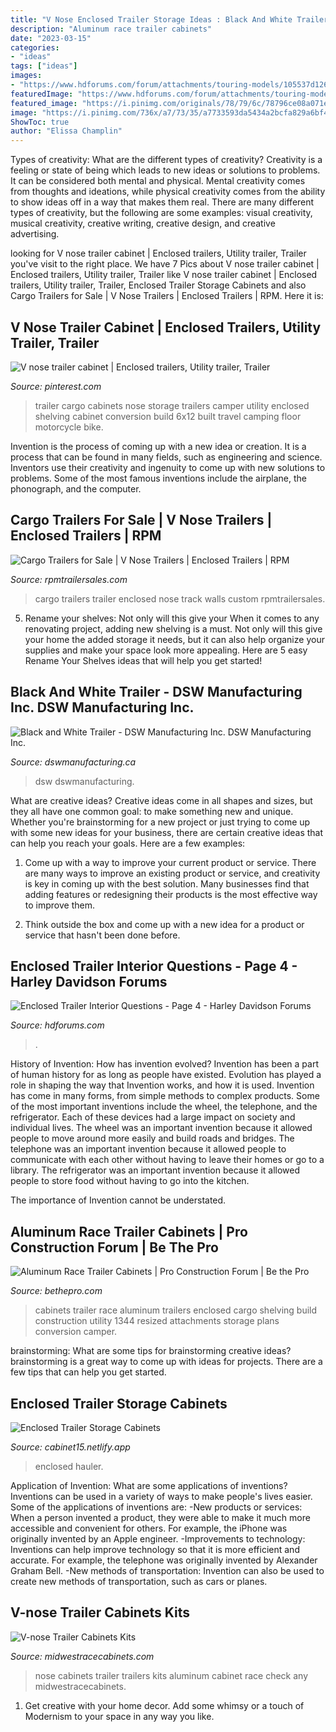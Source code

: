 ```yaml
---
title: "V Nose Enclosed Trailer Storage Ideas : Black And White Trailer"
description: "Aluminum race trailer cabinets"
date: "2023-03-15"
categories:
- "ideas"
tags: ["ideas"]
images:
- "https://www.hdforums.com/forum/attachments/touring-models/105537d1269694951-enclosed-trailer-interior-questions-sg2.jpg"
featuredImage: "https://www.hdforums.com/forum/attachments/touring-models/105537d1269694951-enclosed-trailer-interior-questions-sg2.jpg"
featured_image: "https://i.pinimg.com/originals/78/79/6c/78796ce08a071e570f012901b8e984df.jpg"
image: "https://i.pinimg.com/736x/a7/73/35/a7733593da5434a2bcfa829a6bf4ca54--cargo-trailer-cabinets-utility-trailer.jpg"
ShowToc: true
author: "Elissa Champlin"
---
```



Types of creativity: What are the different types of creativity?
Creativity is a feeling or state of being which leads to new ideas or solutions to problems. It can be considered both mental and physical. Mental creativity comes from thoughts and ideations, while physical creativity comes from the ability to show ideas off in a way that makes them real. There are many different types of creativity, but the following are some examples: visual creativity, musical creativity, creative writing, creative design, and creative advertising.

	

		
looking for V nose trailer cabinet | Enclosed trailers, Utility trailer, Trailer you've visit to the right place. We have 7 Pics about V nose trailer cabinet | Enclosed trailers, Utility trailer, Trailer like V nose trailer cabinet | Enclosed trailers, Utility trailer, Trailer, Enclosed Trailer Storage Cabinets and also Cargo Trailers for Sale | V Nose Trailers | Enclosed Trailers | RPM. Here it is:
		
    
## V Nose Trailer Cabinet | Enclosed Trailers, Utility Trailer, Trailer

<img loading=lazy src="https://i.pinimg.com/736x/a7/73/35/a7733593da5434a2bcfa829a6bf4ca54--cargo-trailer-cabinets-utility-trailer.jpg" onerror="this.onerror=null;this.src='https://tse2.mm.bing.net/th?id=OIP.iQCi2J8IRWmF6VBq-T0l5AHaFj&amp;pid=15.1';" alt="V nose trailer cabinet | Enclosed trailers, Utility trailer, Trailer">

_Source: pinterest.com_

>trailer cargo cabinets nose storage trailers camper utility enclosed shelving cabinet conversion build 6x12 built travel camping floor motorcycle bike. 

	

Invention is the process of coming up with a new idea or creation. It is a process that can be found in many fields, such as engineering and science. Inventors use their creativity and ingenuity to come up with new solutions to problems. Some of the most famous inventions include the airplane, the phonograph, and the computer.

    
## Cargo Trailers For Sale | V Nose Trailers | Enclosed Trailers | RPM

<img loading=lazy src="https://www.rpmtrailersales.com/sc_images/products/570_custom_image_10-sca50-1000.jpg" onerror="this.onerror=null;this.src='https://tse3.mm.bing.net/th?id=OIP.4ATq-ypGonAcb46ciCwuZAHaE6&amp;pid=15.1';" alt="Cargo Trailers for Sale | V Nose Trailers | Enclosed Trailers | RPM">

_Source: rpmtrailersales.com_

>cargo trailers trailer enclosed nose track walls custom rpmtrailersales. 

	

5. Rename your shelves: Not only will this give your
When it comes to any renovating project, adding new shelving is a must. Not only will this give your home the added storage it needs, but it can also help organize your supplies and make your space look more appealing. Here are 5 easy Rename Your Shelves ideas that will help you get started!

    
## Black And White Trailer - DSW Manufacturing Inc. DSW Manufacturing Inc.

<img loading=lazy src="https://i1.wp.com/www.dswmanufacturing.ca/wp-content/uploads/2015/03/IMG_0009_2.jpg" onerror="this.onerror=null;this.src='https://tse3.mm.bing.net/th?id=OIP.O_0ioELwsUGjRdi5v_Py1gHaJ4&amp;pid=15.1';" alt="Black and White Trailer - DSW Manufacturing Inc. DSW Manufacturing Inc.">

_Source: dswmanufacturing.ca_

>dsw dswmanufacturing. 

	

What are creative ideas?
Creative ideas come in all shapes and sizes, but they all have one common goal: to make something new and unique. Whether you're brainstorming for a new project or just trying to come up with some new ideas for your business, there are certain creative ideas that can help you reach your goals. Here are a few examples: 
1. Come up with a way to improve your current product or service. There are many ways to improve an existing product or service, and creativity is key in coming up with the best solution. Many businesses find that adding features or redesigning their products is the most effective way to improve them. 

2. Think outside the box and come up with a new idea for a product or service that hasn't been done before.

    
## Enclosed Trailer Interior Questions - Page 4 - Harley Davidson Forums

<img loading=lazy src="https://www.hdforums.com/forum/attachments/touring-models/105537d1269694951-enclosed-trailer-interior-questions-sg2.jpg" onerror="this.onerror=null;this.src='https://tse3.mm.bing.net/th?id=OIP.ql_EcchewFJKab6iGaKvpwHaFj&amp;pid=15.1';" alt="Enclosed Trailer Interior Questions - Page 4 - Harley Davidson Forums">

_Source: hdforums.com_

>. 

	

History of Invention: How has invention evolved?
Invention has been a part of human history for as long as people have existed. Evolution has played a role in shaping the way that Invention works, and how it is used. Invention has come in many forms, from simple methods to complex products. 
Some of the most important inventions include the wheel, the telephone, and the refrigerator. Each of these devices had a large impact on society and individual lives. The wheel was an important invention because it allowed people to move around more easily and build roads and bridges. The telephone was an important invention because it allowed people to communicate with each other without having to leave their homes or go to a library. The refrigerator was an important invention because it allowed people to store food without having to go into the kitchen. 

The importance of Invention cannot be understated.

    
## Aluminum Race Trailer Cabinets | Pro Construction Forum | Be The Pro

<img loading=lazy src="http://bethepro.com/wp-content/uploads/2013/05/IMG_1344.jpg-Resized.jpg" onerror="this.onerror=null;this.src='https://tse3.mm.bing.net/th?id=OIP.Im7Gu0S_ZOh2lx-xTge4hwHaFj&amp;pid=15.1';" alt="Aluminum Race Trailer Cabinets | Pro Construction Forum | Be the Pro">

_Source: bethepro.com_

>cabinets trailer race aluminum trailers enclosed cargo shelving build construction utility 1344 resized attachments storage plans conversion camper. 

	

brainstorming: What are some tips for brainstorming creative ideas?
brainstorming is a great way to come up with ideas for projects. There are a few tips that can help you get started.

    
## Enclosed Trailer Storage Cabinets

<img loading=lazy src="https://i.pinimg.com/originals/78/79/6c/78796ce08a071e570f012901b8e984df.jpg" onerror="this.onerror=null;this.src='https://tse4.mm.bing.net/th?id=OIP.pWg940IGA3n3BqBwZPzzOAHaEK&amp;pid=15.1';" alt="Enclosed Trailer Storage Cabinets">

_Source: cabinet15.netlify.app_

>enclosed hauler. 

	

Application of Invention: What are some applications of inventions?
Inventions can be used in a variety of ways to make people's lives easier. Some of the applications of inventions are: 
-New products or services: When a person invented a product, they were able to make it much more accessible and convenient for others. For example, the iPhone was originally invented by an Apple engineer. 
-Improvements to technology: Inventions can help improve technology so that it is more efficient and accurate. For example, the telephone was originally invented by Alexander Graham Bell. 
-New methods of transportation: Invention can also be used to create new methods of transportation, such as cars or planes.

    
## V-nose Trailer Cabinets Kits

<img loading=lazy src="http://www.midwestracecabinets.com/uploads/4/5/2/8/45287899/new_orig.jpeg" onerror="this.onerror=null;this.src='https://tse1.mm.bing.net/th?id=OIP.CmKXWff3Zmd_LCaoa9E9SAHaFj&amp;pid=15.1';" alt="V-nose Trailer Cabinets Kits">

_Source: midwestracecabinets.com_

>nose cabinets trailer trailers kits aluminum cabinet race check any midwestracecabinets. 

	

1. Get creative with your home decor. Add some whimsy or a touch of Modernism to your space in any way you like. 

